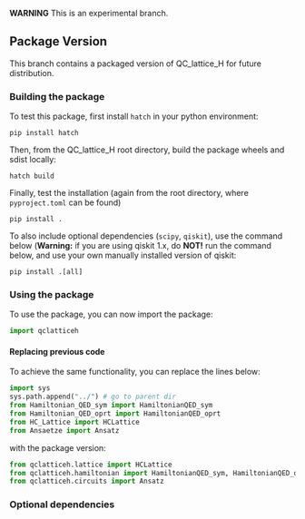 **WARNING** This is an experimental branch.

## Package Version

This branch contains a packaged version of QC_lattice_H for future distribution.

### Building the package

To test this package, first install `hatch` in your python environment:

```console
pip install hatch
```

Then, from the QC_lattice_H root directory, build the package wheels and sdist locally:

```console
hatch build
```

Finally, test the installation (again from the root directory, where `pyproject.toml` can be found)

```console
pip install .
```

To also include optional dependencies (`scipy`, `qiskit`), use the command below (**Warning:** if you are using qiskit 1.x, do **NOT!** run the command below, and use your own manually installed version of qiskit:

```console
pip install .[all]
```


### Using the package

To use the package, you can now import the package:

```python
import qclatticeh
```

#### Replacing previous code

To achieve the same functionality, you can replace the lines below:

```python
import sys
sys.path.append("../") # go to parent dir
from Hamiltonian_QED_sym import HamiltonianQED_sym
from Hamiltonian_QED_oprt import HamiltonianQED_oprt
from HC_Lattice import HCLattice
from Ansaetze import Ansatz
```

with the package version:

```python
from qclatticeh.lattice import HCLattice
from qclatticeh.hamiltonian import HamiltonianQED_sym, HamiltonianQED_oprt
from qclatticeh.circuits import Ansatz
```


### Optional dependencies

